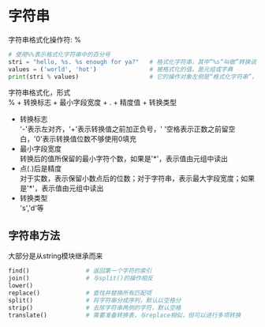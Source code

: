 # 字符串

字符串格式化操作符: %
```python
# 使用%%表示格式化字符串中的百分号
stri = "hello, %s. %s enough for ya?"   # 格式化字符串，其中”%s“叫做”转换说明符“，标记了需要插入转换值的位置
values = ('world', 'hot')               # 被格式化的值，是元组或字典
print(stri % values)                    # 它的操作对象左侧是“格式化字符串”，右侧是”被格式化的值“
```

字符串格式化，形式  
% + 转换标志 + 最小字段宽度 + . + 精度值 + 转换类型
- 转换标志  
'-'表示左对齐，'+'表示转换值之前加正负号，' '空格表示正数之前留空白，'0'表示转换值位数不够使用0填充
- 最小字段宽度  
转换后的值所保留的最小字符个数，如果是'*'，表示值由元组中读出
- 点(.)后是精度  
对于实数，表示保留小数点后的位数；对于字符串，表示最大字段宽度；如果是'*'，表示值由元组中读出
- 转换类型  
's','d'等

## 字符串方法
大部分是从string模块继承而来
```python
find()                # 返回第一个字符的索引
join()                # 与split()的操作相反
lower()               
replace()             # 查找并替换所有匹配项
split()               # 将字符串分成序列，默认以空格分
strip()               # 去除字符串两侧的字符，默认空格
translate()           # 需要准备转换表，与replace相似，但可以进行多项转换

```